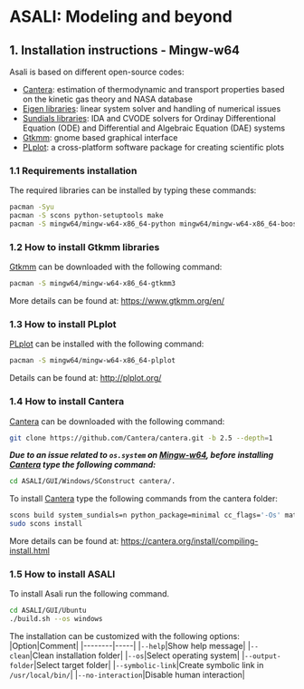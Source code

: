 # **ASALI: Modeling and beyond**

## **1. Installation instructions - Mingw-w64**
Asali is based on different open-source codes:
* [Cantera](https://cantera.org/): estimation of thermodynamic and transport properties based on the kinetic gas theory and NASA database
* [Eigen libraries](http://eigen.tuxfamily.org/index.php?title=Main_Page): linear system solver and handling of numerical issues
* [Sundials libraries](https://computation.llnl.gov/projects/sundials): IDA and CVODE solvers for Ordinay Differentional Equation (ODE) and Differential and Algebraic Equation (DAE) systems
* [Gtkmm](https://www.gtkmm.org/en/): gnome based graphical interface
* [PLplot](http://plplot.org/): a cross-platform software package for creating scientific plots

### 1.1 Requirements installation
The required libraries can be installed by typing these commands:  
```bash
pacman -Syu
pacman -S scons python-setuptools make
pacman -S mingw64/mingw-w64-x86_64-python mingw64/mingw-w64-x86_64-boost mingw64/mingw-w64-x86_64-gcc mingw64/mingw-w64-x86_64-python-setuptools mingw64/mingw-w64-x86_64-libopenmpt mingw64/mingw-w64-x86_64-openmp mingw64/mingw-w64-x86_64-python-ruamel-yaml mingw64/mingw-w64-x86_64-yaml-cpp mingw64/mingw-w64-x86_64-libyaml mingw64/mingw-w64-x86_64-cython mingw-w64-x86_64-gcc-fortran mingw64/mingw-w64-x86_64-libgd git 
```
### 1.2 How to install Gtkmm libraries
[Gtkmm](https://www.gtkmm.org/en/) can be downloaded with the following command:  
```bash
pacman -S mingw64/mingw-w64-x86_64-gtkmm3
```
More details can be found at: https://www.gtkmm.org/en/  
### 1.3 How to install PLplot
[PLplot](http://plplot.org/) can be installed with the following command:  
```bash
pacman -S mingw64/mingw-w64-x86_64-plplot
```
Details can be found at: http://plplot.org/
### 1.4 How to install Cantera
[Cantera](https://cantera.org/) can be downloaded with the following command:    
```bash
git clone https://github.com/Cantera/cantera.git -b 2.5 --depth=1  
```
  
  
***Due to an issue related to `os.system` on [Mingw-w64](https://www.msys2.org/), before installing [Cantera](https://cantera.org/) type the following command:***
```bash
cd ASALI/GUI/Windows/SConstruct cantera/.
```
   
To install [Cantera](https://cantera.org/) type the following commands from the cantera folder:  
```bash
scons build system_sundials=n python_package=minimal cc_flags='-Os' matlab_toolbox=n doxygen_docs=n sphinx_docs=n debug=n optimize=yes prefix=/usr/local/
sudo scons install  
```
More details can be found at: https://cantera.org/install/compiling-install.html 
### 1.5 How to install ASALI
To install Asali run the following command.  
```bash
cd ASALI/GUI/Ubuntu
./build.sh --os windows  
```
The installation can be customized with the following options:  
|Option|Comment|
|--------|-----|
|`--help`|Show help message|
|`--clean`|Clean installation folder|
|`--os`|Select operating system|
|`--output-folder`|Select target folder|
|`--symbolic-link`|Create symbolic link in `/usr/local/bin/`|
|`--no-interaction`|Disable human interaction|
